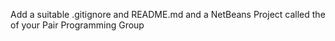 Add a suitable .gitignore and README.md and a NetBeans Project called the <animal-name> of your Pair Programming Group